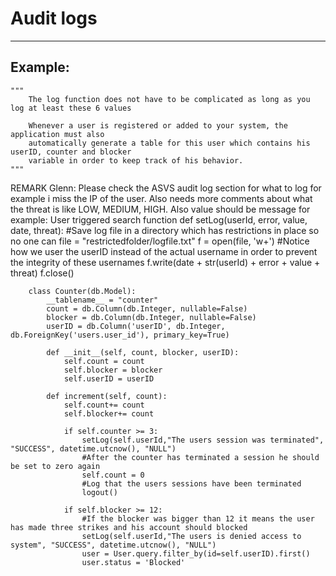 # Audit logs
-------

## Example:


    """
    	The log function does not have to be complicated as long as you log at least these 6 values

    	Whenever a user is registered or added to your system, the application must also
    	automatically generate a table for this user which contains his userID, counter and blocker
    	variable in order to keep track of his behavior.
    """
REMARK Glenn: Please check the ASVS audit log section for what to log for example i miss the IP of the user. Also needs more comments about what the threat is like LOW, MEDIUM, HIGH. Also value should be message for example: User triggered search function
        def setLog(userId, error, value, date, threat):
            #Save log file in a directory which has restrictions in place so no one can 
            file = "restrictedfolder/logfile.txt"
            f = open(file, 'w+')
            #Notice how we user the userID instead of the actual username in order to prevent the integrity of these usernames
            f.write(date + str(userId) + error + value + threat)
            f.close()


        class Counter(db.Model):
            __tablename__ = "counter"
            count = db.Column(db.Integer, nullable=False)
            blocker = db.Column(db.Integer, nullable=False)
            userID = db.Column('userID', db.Integer, db.ForeignKey('users.user_id'), primary_key=True)

            def __init__(self, count, blocker, userID):
                self.count = count 
                self.blocker = blocker
                self.userID = userID

            def increment(self, count):
                self.count+= count
                self.blocker+= count

                if self.counter >= 3:
                    setLog(self.userId,"The users session was terminated", "SUCCESS", datetime.utcnow(), "NULL")
                    #After the counter has terminated a session he should be set to zero again
                    self.count = 0
                    #Log that the users sessions have been terminated
                    logout()

                if self.blocker >= 12:
                    #If the blocker was bigger than 12 it means the user has made three strikes and his account should blocked
                    setLog(self.userId,"The users is denied access to system", "SUCCESS", datetime.utcnow(), "NULL")
                    user = User.query.filter_by(id=self.userID).first()
                    user.status = 'Blocked'


